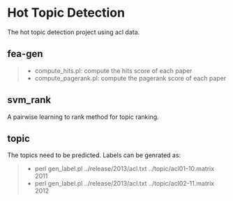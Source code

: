 # Hot Topic Detection
The hot topic detection project using acl data.

## fea-gen
> * compute\_hits.pl: compute the hits score of each paper
> * compute\_pagerank.pl: compute the pagerank score of each paper

## svm\_rank
A pairwise learning to rank method for topic ranking.

## topic
The topics need to be predicted. Labels can be genrated as:
> * perl gen\_label.pl ../release/2013/acl.txt ../topic/acl01-10.matrix 2011
> * perl gen\_label.pl ../release/2013/acl.txt ../topic/acl02-11.matrix 2012
